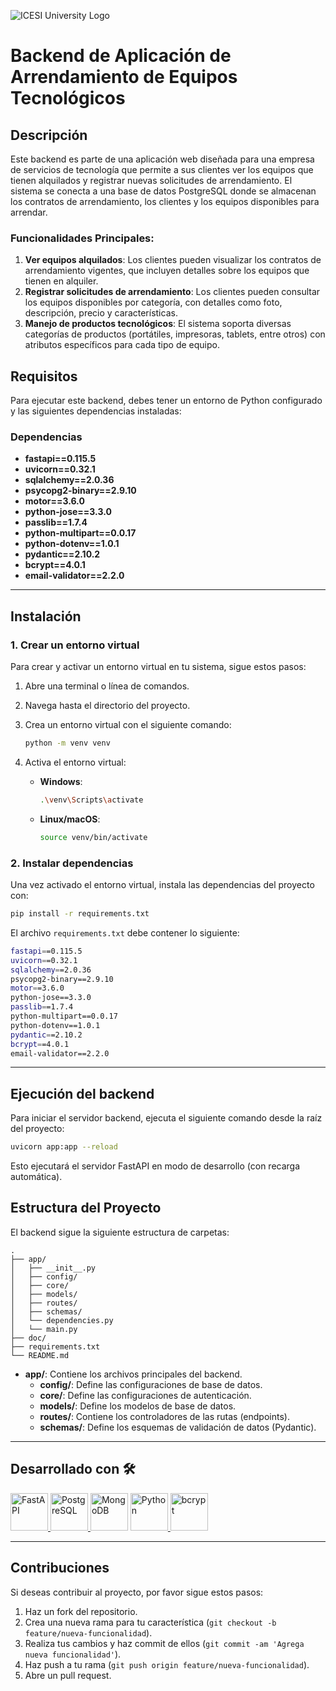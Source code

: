 ![ICESI University Logo](https://res.cloudinary.com/dxhi8xsyb/image/upload/v1731991202/ICESI_logo_prin_descriptor_RGB_POSITIVO_0924_bszq4w.png)

# Backend de Aplicación de Arrendamiento de Equipos Tecnológicos

## Descripción

Este backend es parte de una aplicación web diseñada para una empresa de servicios de tecnología que permite a sus clientes ver los equipos que tienen alquilados y registrar nuevas solicitudes de arrendamiento. El sistema se conecta a una base de datos PostgreSQL donde se almacenan los contratos de arrendamiento, los clientes y los equipos disponibles para arrendar.

### Funcionalidades Principales:

1. **Ver equipos alquilados**: Los clientes pueden visualizar los contratos de arrendamiento vigentes, que incluyen detalles sobre los equipos que tienen en alquiler.
2. **Registrar solicitudes de arrendamiento**: Los clientes pueden consultar los equipos disponibles por categoría, con detalles como foto, descripción, precio y características.
3. **Manejo de productos tecnológicos**: El sistema soporta diversas categorías de productos (portátiles, impresoras, tablets, entre otros) con atributos específicos para cada tipo de equipo.

## Requisitos

Para ejecutar este backend, debes tener un entorno de Python configurado y las siguientes dependencias instaladas:

### Dependencias

- **fastapi==0.115.5**
- **uvicorn==0.32.1**
- **sqlalchemy==2.0.36**
- **psycopg2-binary==2.9.10**
- **motor==3.6.0**
- **python-jose==3.3.0**
- **passlib==1.7.4**
- **python-multipart==0.0.17**
- **python-dotenv==1.0.1**
- **pydantic==2.10.2**
- **bcrypt==4.0.1**
- **email-validator==2.2.0**

---

## Instalación

### 1. Crear un entorno virtual

Para crear y activar un entorno virtual en tu sistema, sigue estos pasos:

1. Abre una terminal o línea de comandos.
2. Navega hasta el directorio del proyecto.
3. Crea un entorno virtual con el siguiente comando:

   ```bash
   python -m venv venv
   ```

4. Activa el entorno virtual:
   - **Windows**:

     ```bash
     .\venv\Scripts\activate
     ```

   - **Linux/macOS**:

     ```bash
     source venv/bin/activate
     ```

### 2. Instalar dependencias

Una vez activado el entorno virtual, instala las dependencias del proyecto con:

```bash
pip install -r requirements.txt
```

El archivo `requirements.txt` debe contener lo siguiente:

```bash
fastapi==0.115.5
uvicorn==0.32.1
sqlalchemy==2.0.36
psycopg2-binary==2.9.10
motor==3.6.0
python-jose==3.3.0
passlib==1.7.4
python-multipart==0.0.17
python-dotenv==1.0.1
pydantic==2.10.2
bcrypt==4.0.1
email-validator==2.2.0
```

---

## Ejecución del backend

Para iniciar el servidor backend, ejecuta el siguiente comando desde la raíz del proyecto:

```bash
uvicorn app:app --reload
```

Esto ejecutará el servidor FastAPI en modo de desarrollo (con recarga automática).

## Estructura del Proyecto

El backend sigue la siguiente estructura de carpetas:

```
.
├── app/
│   ├── __init__.py
│   ├── config/
│   ├── core/
│   ├── models/
│   ├── routes/
│   ├── schemas/
│   └── dependencies.py
│   └── main.py
├── doc/
├── requirements.txt
└── README.md
```

- **app/**: Contiene los archivos principales del backend.
  - **config/**: Define las configuraciones de base de datos.
  - **core/**: Define las configuraciones de autenticación.
  - **models/**: Define los modelos de base de datos.
  - **routes/**: Contiene los controladores de las rutas (endpoints).
  - **schemas/**: Define los esquemas de validación de datos (Pydantic).

---

## Desarrollado con 🛠️

<div style="text-align: left">
    <p>
        <a href="https://fastapi.tiangolo.com/" target="_blank"> <img alt="FastAPI" src="https://cdn.svgporn.com/logos/fastapi.svg" height="60" width="60"> </a>
        <a href="https://www.postgresql.org/" target="_blank"> <img alt="PostgreSQL" src="https://cdn.svgporn.com/logos/postgresql.svg" height="60" width="60"> </a>
        <a href="https://www.mongodb.com/" target="_blank"> <img alt="MongoDB" src="https://cdn.svgporn.com/logos/mongodb.svg" height="60" width = "60"></a>
        <a href="https://www.python.org/" target="_blank"> <img alt="Python" src="https://cdn.svgporn.com/logos/python.svg" height="60" width="60"> </a>
        <a href="https://bcrypt-generator.com/" target="_blank"> <img alt="bcrypt" src="https://cdn.svgporn.com/logos/bcrypt.svg" height="60" width="60"> </a>
    </p>
</div>

---

## Contribuciones

Si deseas contribuir al proyecto, por favor sigue estos pasos:

1. Haz un fork del repositorio.
2. Crea una nueva rama para tu característica (`git checkout -b feature/nueva-funcionalidad`).
3. Realiza tus cambios y haz commit de ellos (`git commit -am 'Agrega nueva funcionalidad'`).
4. Haz push a tu rama (`git push origin feature/nueva-funcionalidad`).
5. Abre un pull request.